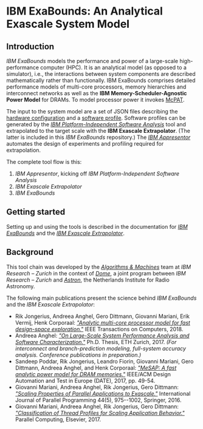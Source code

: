 # IBM ExaBounds: An Analytical Exascale System Model

## Introduction

_IBM ExaBounds_ models the performance and power of a large-scale high-performance computer (HPC). It is an analytical model (as opposed to a simulator), i.e., the interactions between system components are described mathematically rather than functionally. IBM ExaBounds comprises detailed performance models of multi-core processors, memory hierarchies and interconnect networks as well as the **IBM Memory-Scheduler-Agnostic Power Model** for DRAMs. To model processor power it invokes [McPAT](https://code.google.com/archive/p/mcpat/).

The input to the system model are a set of JSON files describing the [hardware configuration](https://github.com/exabounds/IBM-ExaBounds/tree/master/Architectures) and a [software profile](https://github.com/exabounds/IBM-ExaBounds/tree/master/DataInOut). Software profiles can be generated by the [_IBM Platform-Independent Software Analysis_](https://github.com/exabounds/ibm-pisa) tool and extrapolated to the target scale with the **IBM Exascale Extrapolator**. (The latter is included in this _IBM ExaBounds_ repository.) The [_IBM Appresentor_](https://github.com/exabounds/IBM-Appresentor) automates the design of experiments and profiling required for extrapolation.

The complete tool flow is this:
1. _IBM Appresentor_, kicking off _IBM Platform-Independent Software Analysis_
2. _IBM Exascale Extrapolator_
3. _IBM ExaBounds_

## Getting started

Setting up and using the tools is described in the documentation for [_IBM ExaBounds_](https://github.com/exabounds/IBM-ExaBounds/blob/master/Documentation/ExaBounds/Manual.pdf) and the [_IBM Exascale Extrapolator_](https://github.com/exabounds/IBM-ExaBounds/blob/master/Documentation/ExtrAx/ExtrAx.pdf).

## Background

This tool chain was developed by the [_Algorithms & Machines_](http://researcher.watson.ibm.com/researcher/view_group.php?id=6395) team at _IBM Research – Zurich_ in the context of [_Dome_](http://www.dome-exascale.nl/), a joint program between _IBM Research – Zurich_ and [_Astron_](http://www.astron.nl/), the Netherlands Institute for Radio Astronomy.

The following main publications present the science behind _IBM ExaBounds_ and the _IBM Exascale Extrapolator_:
* Rik Jongerius, Andreea Anghel, Gero Dittmann, Giovanni Mariani, Erik Vermij, Henk Corporaal: [_"Analytic multi-core processor model for fast design-space exploration."_](http://ieeexplore.ieee.org/document/8168422/) IEEE Transactions on Computers, 2018.
* Andreea Anghel: [_"On Large-Scale System Performance Analysis and Software Characterization."_](https://www.research-collection.ethz.ch/bitstream/handle/20.500.11850/212482/1/thesis_research_collection_no_CV.pdf) Ph.D. Thesis, ETH Zurich, 2017. _(For interconnect and branch-prediction modeling, full-system accuracy analysis. Conference publications in preparation.)_
* Sandeep Poddar, Rik Jongerius, Leandro Fiorin, Giovanni Mariani, Gero Dittmann, Andreea Anghel, and Henk Corporaal: [_"MeSAP: A fast analytic power model for DRAM memories."_](http://ieeexplore.ieee.org/document/7926957/) IEEE/ACM Design Automation and Test in Europe (DATE), 2017, pp. 49-54.
* Giovanni Mariani, Andreea Anghel, Rik Jongerius, Gero Dittmann: [_"Scaling Properties of Parallel Applications to Exascale."_](http://rd.springer.com/article/10.1007/s10766-016-0412-y) International Journal of Parallel Programming 44(5), 975--1002, Springer, 2016.
* Giovanni Mariani, Andreea Anghel, Rik Jongerius, Gero Dittmann: [_"Classification of Thread Profiles for Scaling Application Behavior."_](http://www.sciencedirect.com/science/article/pii/S0167819117300418) Parallel Computing, Elsevier, 2017.
